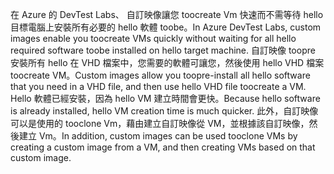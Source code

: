 <span data-ttu-id="e6a14-101">在 Azure 的 DevTest Labs、 自訂映像讓您 toocreate Vm 快速而不需等待 hello 目標電腦上安裝所有必要的 hello 軟體 toobe。</span><span class="sxs-lookup"><span data-stu-id="e6a14-101">In Azure DevTest Labs, custom images enable you toocreate VMs quickly without waiting for all hello required software toobe installed on hello target machine.</span></span> <span data-ttu-id="e6a14-102">自訂映像 toopre 安裝所有 hello 在 VHD 檔案中，您需要的軟體可讓您，然後使用 hello VHD 檔案 toocreate VM。</span><span class="sxs-lookup"><span data-stu-id="e6a14-102">Custom images allow you toopre-install all hello software that you need in a VHD file, and then use hello VHD file toocreate a VM.</span></span> <span data-ttu-id="e6a14-103">Hello 軟體已經安裝，因為 hello VM 建立時間會更快。</span><span class="sxs-lookup"><span data-stu-id="e6a14-103">Because hello software is already installed, hello VM creation time is much quicker.</span></span> <span data-ttu-id="e6a14-104">此外，自訂映像可以是使用的 tooclone Vm，藉由建立自訂映像從 VM，並根據該自訂映像，然後建立 Vm。</span><span class="sxs-lookup"><span data-stu-id="e6a14-104">In addition, custom images can be used tooclone VMs by creating a custom image from a VM, and then creating VMs based on that custom image.</span></span>
